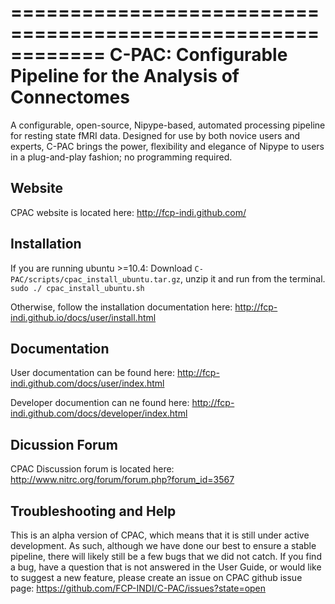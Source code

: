 ============================================================
C-PAC: Configurable Pipeline for the Analysis of Connectomes
============================================================

A configurable, open-source, Nipype-based, automated processing pipeline for resting state fMRI data. 
Designed for use by both novice users and experts, C-PAC brings the power, flexibility and elegance 
of Nipype to users in a plug-and-play fashion; no programming required.

Website
-------

CPAC website is located here:  http://fcp-indi.github.com/

Installation
------------

If you are running ubuntu >=10.4:
Download `C-PAC/scripts/cpac_install_ubuntu.tar.gz`, unzip it and run from the terminal.
    `sudo ./ cpac_install_ubuntu.sh`

Otherwise, follow the installation documentation here: http://fcp-indi.github.io/docs/user/install.html

Documentation
-------------

User documentation can be found here: http://fcp-indi.github.com/docs/user/index.html

Developer documention can ne found here: http://fcp-indi.github.com/docs/developer/index.html


Dicussion Forum
---------------

CPAC Discussion forum is located here: http://www.nitrc.org/forum/forum.php?forum_id=3567

Troubleshooting and Help
------------------------

This is an alpha version of CPAC, which means that it is still under active development. As such, although we have done our best to ensure a stable pipeline, 
there will likely still be a few bugs that we did not catch. If you find a bug, have a question that is not answered in the User Guide, or would like to suggest a new feature, 
please create an issue on CPAC github issue page: https://github.com/FCP-INDI/C-PAC/issues?state=open
